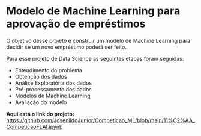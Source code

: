 # Modelo de Machine Learning para aprovação de empréstimos
O objetivo desse projeto é construir um modelo de Machine Learning para decidir se um novo empréstimo poderá ser feito.

Para esse projeto de Data Science as seguintes etapas foram seguidas:

* Entendimento do problema
* Obtenção dos dados
* Análise Exploratória dos dados
* Pré-processamento dos dados
* Modelos de Machine Learning
* Avaliação do modelo

**Aqui está o link do projeto:** https://github.com/JosenildoJunior/Competicao_ML/blob/main/11%C2%AA_CompeticaoFLAI.ipynb
